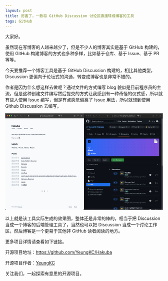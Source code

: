 ```yaml
---
layout: post
title: 厉害了，一款将 GitHub Discussion 讨论区直接转成博客的工具
tags: GitHub
---
```


大家好。

虽然现在写博客的人越来越少了，但是不少人的博客其实是基于 GitHub 构建的，使用 GitHub 构建博客的方式也多种多样，比如基于仓库、基于 Issue、基于 PR 等等。

今天要推荐一个博客工具是基于 GitHub Discussion 构建的，相比其他类型，Discussion 更偏向于论坛式的沟通，转变成博客也是非常不错的。

作者是因为什么想这样去做呢？通过文件的方式编写 blog 貌似是目前程序员的主流，但是这种创建文件编写然后提交的方式让我感到有一种奇怪的仪式感，所以就有些人使用 Issue 编写，但是有点感觉偏离了 Issue 用法，所以就想到使用 Github Discussion 去编写。

![Hakuba screenshots](https://raw.githubusercontent.com/ZhuPeng/pic/master/images/compress_screenshots.disca.bolg.png)

以上就是该工具实际生成的效果图，整体还是非常的棒的，相当于把 Discussion 当成一个博客的后端管理工具了，当然也可以把 Discussion 当成一个讨论工作区，然后博客是一个更易于其他非 GitHub 读者阅读的地方。

更多项目详情请查看如下链接。

开源项目地址：https://github.com/YeungKC/Hakuba

开源项目作者：[YeungKC](https://github.com/YeungKC)

关注我们，一起探索有意思的开源项目。
